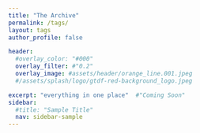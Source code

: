 ```yaml
---
title: "The Archive"
permalink: /tags/
layout: tags
author_profile: false

header:
  #overlay_color: "#000"
  overlay_filter: #"0.2"
  overlay_image: #assets/header/orange_line.001.jpeg
  #/assets/splash/logo/gtdf-red-background_logo.jpeg

excerpt: "everything in one place"  #"Coming Soon"
sidebar:
  #title: "Sample Title"
  nav: sidebar-sample
---
```

